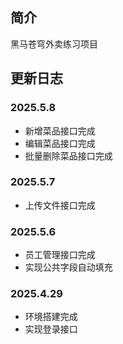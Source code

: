 ## 简介

黑马苍穹外卖练习项目



## 更新日志

### 2025.5.8

- 新增菜品接口完成
- 编辑菜品接口完成
- 批量删除菜品接口完成

### 2025.5.7

- 上传文件接口完成

### 2025.5.6

- 员工管理接口完成
- 实现公共字段自动填充



### 2025.4.29

- 环境搭建完成
- 实现登录接口
